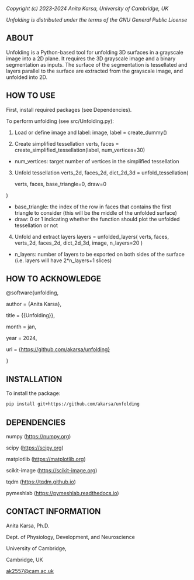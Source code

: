 *Copyright (c) 2023-2024 Anita Karsa, University of Cambridge, UK*

*Unfolding is distributed under the terms of the GNU General Public License*

ABOUT
-------------------------------------------------------------------------------
Unfolding is a Python-based tool for unfolding 3D surfaces in a grayscale image
into a 2D plane. It requires the 3D grayscale image and a binary segmentation as
inputs. The surface of the segmentation is tessellated and layers parallel to
the surface are extracted from the grayscale image, and unfolded into 2D.


HOW TO USE
-------------------------------------------------------------------------------
First, install required packages (see Dependencies).

To perform unfolding (see src/Unfolding.py):

1. Load or define image and label:
image, label = create_dummy()

2. Create simplified tessellation
verts, faces = create_simplified_tessellation(label, num_vertices=30)
* num_vertices: target number of vertices in the simplified tessellation

3. Unfold tessellation
verts_2d, faces_2d, dict_2d_3d = unfold_tessellation(

    verts, faces, base_triangle=0, draw=0

)
* base_triangle: the index of the row in faces that contains the first triangle
to consider (this will be the middle of the unfolded surface)
* draw: 0 or 1 indicating whether the function should plot the unfolded
tessellation or not

4. Unfold and extract layers
layers = unfolded_layers(
    verts, faces, verts_2d, faces_2d, dict_2d_3d, image, n_layers=20
)
* n_layers: number of layers to be exported on both sides of the surface
(i.e. layers will have 2*n_layers+1 slices)

HOW TO ACKNOWLEDGE
-------------------------------------------------------------------------------
@software{unfolding,

  author       = {Anita Karsa},

  title        = {{Unfolding}},

  month        = jan,

  year         = 2024,

  url 	       = {https://github.com/akarsa/unfolding}

}

INSTALLATION
-------------------------------------------------------------------------------

To install the package:
```bash
pip install git+https://github.com/akarsa/unfolding
```


DEPENDENCIES
-------------------------------------------------------------------------------
numpy (https://numpy.org)

scipy (https://scipy.org)

matplotlib (https://matplotlib.org)

scikit-image (https://scikit-image.org)

tqdm (https://tqdm.github.io)

pymeshlab (https://pymeshlab.readthedocs.io)


CONTACT INFORMATION
-------------------------------------------------------------------------------
Anita Karsa, Ph.D.

Dept. of Physiology, Development, and Neuroscience

University of Cambridge,

Cambridge, UK

ak2557@cam.ac.uk
